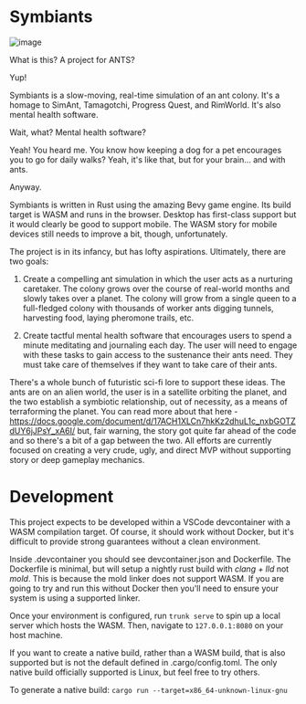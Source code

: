 # Symbiants

![image](https://github.com/MeoMix/symbiants/assets/1380995/100e85bd-47a1-472e-afbd-4fc4824b65c9)

What is this? A project for ANTS?

Yup!

Symbiants is a slow-moving, real-time simulation of an ant colony. It's a homage to SimAnt, Tamagotchi, Progress Quest, and RimWorld. It's also mental health software.

Wait, what? Mental health software? 

Yeah! You heard me. You know how keeping a dog for a pet encourages you to go for daily walks? Yeah, it's like that, but for your brain... and with ants.

Anyway.

Symbiants is written in Rust using the amazing Bevy game engine. Its build target is WASM and runs in the browser. Desktop has first-class support but it would clearly be good to support mobile. The WASM story for mobile devices still needs to improve a bit, though, unfortunately.

The project is in its infancy, but has lofty aspirations. Ultimately, there are two goals:

  1) Create a compelling ant simulation in which the user acts as a nurturing caretaker. The colony grows over the course of real-world months and slowly takes over a planet. The colony will grow from a single queen to a full-fledged colony with thousands of worker ants digging tunnels, harvesting food, laying pheromone trails, etc.

  2) Create tactful mental health software that encourages users to spend a minute meditating and journaling each day. The user will need to engage with these tasks to gain access to the sustenance their ants need. They must take care of themselves if they want to take care of their ants.

There's a whole bunch of futuristic sci-fi lore to support these ideas. The ants are on an alien world, the user is in a satellite orbiting the planet, and the two establish a symbiotic relationship, out of necessity, as a means of terraforming the planet. You can read more about that here - https://docs.google.com/document/d/17ACH1XLCn7hkKz2dhuL1c_nxbGOTZdUY6jJPsY_xA6I/ but, fair warning, the story got quite far ahead of the code and so there's a bit of a gap between the two. All efforts are currently focused on creating a very crude, ugly, and direct MVP without supporting story or deep gameplay mechanics.

# Development

This project expects to be developed within a VSCode devcontainer with a WASM compilation target. Of course, it should work without Docker, but it's difficult to provide strong guarantees without a clean environment.

Inside .devcontainer you should see devcontainer.json and Dockerfile. The Dockerfile is minimal, but will setup a nightly rust build with *clang + lld* not *mold*. This is because the mold linker does not support WASM.
If you are going to try and run this without Docker then you'll need to ensure your system is using a supported linker.

Once your environment is configured, run `trunk serve` to spin up a local server which hosts the WASM. Then, navigate to `127.0.0.1:8080` on your host machine.

If you want to create a native build, rather than a WASM build, that is also supported but is not the default defined in .cargo/config.toml. The only native build officially supported is Linux, but feel free to try others.

To generate a native build: `cargo run --target=x86_64-unknown-linux-gnu`